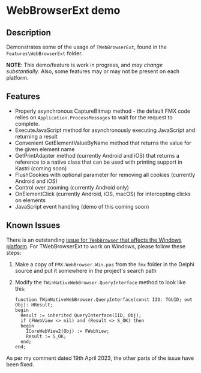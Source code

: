 # WebBrowserExt demo

## Description

Demonstrates some of the usage of `TWebBrowserExt`, found in the `Features\WebBrowserExt` folder.

**NOTE**: This demo/feature is work in progress, and _may change substantially_. Also, some features may or may not be present on each platform.

## Features

* Properly asynchronous CaptureBitmap method - the default FMX code relies on `Application.ProcessMessages` to wait for the request to complete.
* ExecuteJavaScript method for asynchronously executing JavaScript and returning a result
* Convenient GetElementValueByName method that returns the value for the given element name
* GetPrintAdapter method (currently Android and iOS) that returns a reference to a native class that can be used with printing support in Kastri (coming soon)
* FlushCookies with optional parameter for removing all cookies (currently Android and iOS)
* Control over zooming (currently Android only)
* OnElementClick (currently Android, iOS, macOS) for intercepting clicks on elements
* JavaScript event handling (demo of this coming soon)

## Known Issues

There is an outstanding [issue for `TWebBrowser` that affects the Windows platform](https://quality.embarcadero.com/browse/RSP-38165). For TWebBrowserExt to work on Windows, please follow these steps:

1. Make a copy of `FMX.WebBrowser.Win.pas` from the `fmx` folder in the Delphi source and put it somewhere in the project's search path
2. Modify the `TWinNativeWebBrowser.QueryInterface` method to look like this:

    ```
    function TWinNativeWebBrowser.QueryInterface(const IID: TGUID; out Obj): HResult;
    begin
      Result := inherited QueryInterface(IID, Obj);
      if (FWebView <> nil) and (Result <> S_OK) then
      begin
        ICoreWebView2(Obj) := FWebView;
        Result := S_OK;
      end;
    end;
    ```

As per my comment dated 19th April 2023, the other parts of the issue have been fixed.

